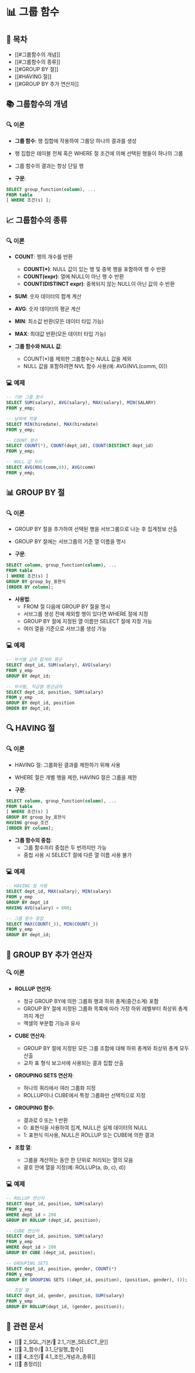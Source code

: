 # 📊 그룹 함수

## 📑 목차
- [[#그룹함수의 개념]]
- [[#그룹함수의 종류]]
- [[#GROUP BY 절]]
- [[#HAVING 절]]
- [[#GROUP BY 추가 연산자]]

## 📚 그룹함수의 개념
### 🔍 이론
- **그룹 함수**: 행 집합에 작용하여 그룹당 하나의 결과를 생성
- 행 집합은 테이블 전체 혹은 WHERE 절 조건에 의해 선택된 행들이 하나의 그룹
- 그룹 함수의 결과는 항상 단일 행

- **구문**:
```sql
SELECT group_function(column), ...  
FROM table  
[ WHERE 조건(s) ];
```
## 📈 그룹함수의 종류
### 🔍 이론
- **COUNT**: 행의 개수를 반환
  - **COUNT(*)**: NULL 값이 있는 행 및 중복 행을 포함하여 행 수 반환
  - **COUNT(expr)**: 열에 NULL이 아닌 행 수 반환
  - **COUNT(DISTINCT expr)**: 중복되지 않는 NULL이 아닌 값의 수 반환

- **SUM**: 숫자 데이터의 합계 계산
- **AVG**: 숫자 데이터의 평균 계산
- **MIN**: 최소값 반환(모든 데이터 타입 가능)
- **MAX**: 최대값 반환(모든 데이터 타입 가능)

- **그룹 함수와 NULL 값**:
  - COUNT(*)를 제외한 그룹함수는 NULL 값을 제외
  - NULL 값을 포함하려면 NVL 함수 사용(예: AVG(NVL(comm, 0)))

### 💻 예제
```sql
-- 기본 그룹 함수  
SELECT SUM(salary), AVG(salary), MAX(salary), MIN(SALARY)  
FROM y_emp;

-- 날짜에 적용  
SELECT MIN(hiredate), MAX(hiredate)  
FROM y_emp;

-- COUNT 함수  
SELECT COUNT(*), COUNT(dept_id), COUNT(DISTINCT dept_id)  
FROM y_emp;

-- NULL 값 처리  
SELECT AVG(NVL(comm,0)), AVG(comm)  
FROM y_emp;
```
## 📊 GROUP BY 절
### 🔍 이론
- GROUP BY 절을 추가하여 선택된 행을 서브그룹으로 나눈 후 집계정보 산출
- GROUP BY 절에는 서브그룹의 기준 열 이름을 명시

- **구문**:
```sql
SELECT column, group_function(column), ...  
FROM table  
[ WHERE 조건(s) ]  
GROUP BY group_by_표현식  
[ORDER BY column];
```

- **사용법**:
  - FROM 절 다음에 GROUP BY 절을 명시
  - 서브그룹 생성 전에 제외할 행이 있다면 WHERE 절에 지정
  - GROUP BY 절에 지정된 열 이름만 SELECT 절에 지정 가능
  - 여러 열을 기준으로 서브그룹 생성 가능

### 💻 예제
```sql
-- 부서별 급여 합계와 평균  
SELECT dept_id, SUM(salary), AVG(salary)  
FROM y_emp  
GROUP BY dept_id;

-- 부서별, 직급별 평균급여  
SELECT dept_id, position, SUM(salary)  
FROM y_emp  
GROUP BY dept_id, position  
ORDER BY dept_id;
```

## 🔍 HAVING 절
### 🔍 이론
- HAVING 절: 그룹화된 결과를 제한하기 위해 사용
- WHERE 절은 개별 행을 제한, HAVING 절은 그룹을 제한

- **구문**:
```sql
SELECT column, group_function(column), ...  
FROM table  
[ WHERE 조건(s) ]  
GROUP BY group_by_표현식  
HAVING group_조건  
[ORDER BY column];
```

- **그룹 함수의 중첩**:
  - 그룹 함수끼리 중첩은 두 번까지만 가능
  - 중첩 사용 시 SELECT 절에 다른 열 이름 사용 불가

### 💻 예제
```sql
-- HAVING 절 사용  
SELECT dept_id, MAX(salary), MIN(salary)  
FROM y_emp  
GROUP BY dept_id  
HAVING AVG(salary) > 600;

-- 그룹 함수 중첩  
SELECT MAX(COUNT(_)), MIN(COUNT(_))  
FROM y_emp  
GROUP BY dept_id;
```

## 🔄 GROUP BY 추가 연산자
### 🔍 이론
- **ROLLUP 연산자**:
  - 정규 GROUP BY에 의한 그룹화 행과 하위 총계(중간소계) 포함
  - GROUP BY 절에 지정된 그룹화 목록에 따라 가장 하위 레벨부터 최상위 총계까지 계산
  - 엑셀의 부분합 기능과 유사

- **CUBE 연산자**:
  - GROUP BY 절에 지정된 모든 그룹 조합에 대해 하위 총계와 최상위 총계 모두 산출
  - 교차 표 형식 보고서에 사용되는 결과 집합 산출

- **GROUPING SETS 연산자**:
  - 하나의 쿼리에서 여러 그룹화 지정
  - ROLLUP이나 CUBE에서 특정 그룹화만 선택적으로 지정

- **GROUPING 함수**:
  - 결과로 0 또는 1 반환
  - 0: 표현식을 사용하여 집계, NULL은 실제 데이터의 NULL
  - 1: 표현식 미사용, NULL은 ROLLUP 또는 CUBE에 의한 결과

- **조합 열**:
  - 그룹을 계산하는 동안 한 단위로 처리되는 열의 모음
  - 괄호 안에 열을 지정(예: ROLLUP(a, (b, c), d))

### 💻 예제
```sql
-- ROLLUP 연산자  
SELECT dept_id, position, SUM(salary)  
FROM y_emp  
WHERE dept_id > 200  
GROUP BY ROLLUP (dept_id, position);

-- CUBE 연산자  
SELECT dept_id, position, SUM(salary)  
FROM y_emp  
WHERE dept_id > 200  
GROUP BY CUBE (dept_id, position);

-- GROUPING SETS  
SELECT dept_id, position, gender, COUNT(*)  
FROM y_emp  
GROUP BY GROUPING SETS ((dept_id, position), (position, gender), ());

-- 조합 열  
SELECT dept_id, gender, position, SUM(salary)  
FROM y_emp  
GROUP BY ROLLUP(dept_id, (gender, position));
```
## 🔗 관련 문서
- [[📂 2_SQL_기본/📝 2.1_기본_SELECT_문]]
- [[📂 3_함수/📝 3.1_단일행_함수]]
- [[📂 4_조인/📝 4.1_조인_개념과_종류]]
- [[📝 총정리]]
